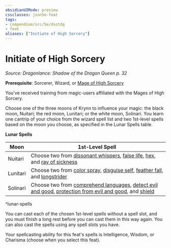 ```yaml
---
obsidianUIMode: preview
cssclasses: json5e-feat
tags:
- compendium/src/5e/dsotdq
- feat
aliases: ["Initiate of High Sorcery"]
---
```

# Initiate of High Sorcery
*Source: Dragonlance: Shadow of the Dragon Queen p. 32*  

**Prerequisite**:  Sorcerer,  Wizard, or [Mage of High Sorcery](/Systems/5e/backgrounds/mage-of-high-sorcery-dsotdq.md)

You've received training from magic-users affiliated with the Mages of High Sorcery.

Choose one of the three moons of Krynn to influence your magic: the black moon, Nuitari; the red moon, Lunitari; or the white moon, Solinari. You learn one cantrip of your choice from the wizard spell list and two 1st-level spells based on the moon you choose, as specified in the Lunar Spells table.

**Lunar Spells**

| Moon | 1st-Level Spell |
|------|-----------------|
| Nuitari | Choose two from [dissonant whispers](/Systems/5e/spells/dissonant-whispers.md), [false life](/Systems/5e/spells/false-life.md), [hex](/Systems/5e/spells/hex.md), and [ray of sickness](/Systems/5e/spells/ray-of-sickness.md) |
| Lunitari | Choose two from [color spray](/Systems/5e/spells/color-spray.md), [disguise self](/Systems/5e/spells/disguise-self.md), [feather fall](/Systems/5e/spells/feather-fall.md), and [longstrider](/Systems/5e/spells/longstrider.md) |
| Solinari | Choose two from [comprehend languages](/Systems/5e/spells/comprehend-languages.md), [detect evil and good](/Systems/5e/spells/detect-evil-and-good.md), [protection from evil and good](/Systems/5e/spells/protection-from-evil-and-good.md), and [shield](/Systems/5e/spells/shield.md) |
^lunar-spells

You can cast each of the chosen 1st-level spells without a spell slot, and you must finish a long rest before you can cast them in this way again. You can also cast the spells using any spell slots you have.

Your spellcasting ability for this feat's spells is Intelligence, Wisdom, or Charisma (choose when you select this feat).